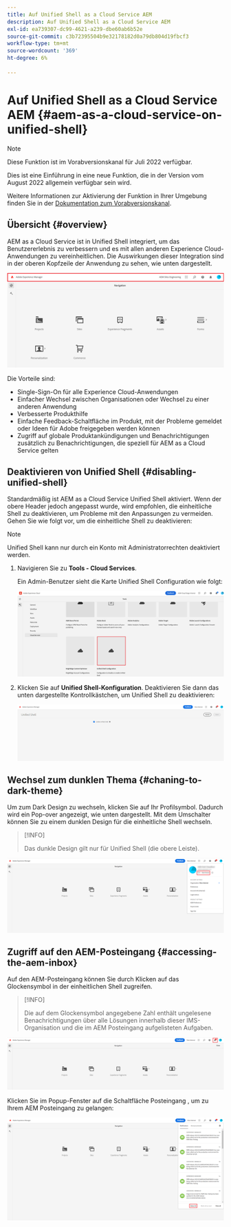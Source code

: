 ```yaml
---
title: Auf Unified Shell as a Cloud Service AEM
description: Auf Unified Shell as a Cloud Service AEM
exl-id: ea739307-dc99-4621-a239-dbe60ab6b52e
source-git-commit: c3b72395504b9e32178182d0a79db804d19fbcf3
workflow-type: tm+mt
source-wordcount: '369'
ht-degree: 6%

---
```


# Auf Unified Shell as a Cloud Service AEM {#aem-as-a-cloud-service-on-unified-shell}

>[!NOTE]
>Diese Funktion ist im Vorabversionskanal für Juli 2022 verfügbar.
>
>Dies ist eine Einführung in eine neue Funktion, die in der Version vom August 2022 allgemein verfügbar sein wird.
>
>Weitere Informationen zur Aktivierung der Funktion in Ihrer Umgebung finden Sie in der [Dokumentation zum Vorabversionskanal](/help/release-notes/prerelease.md#enable-prerelease).

## Übersicht {#overview}

AEM as a Cloud Service ist in Unified Shell integriert, um das Benutzererlebnis zu verbessern und es mit allen anderen Experience Cloud-Anwendungen zu vereinheitlichen. Die Auswirkungen dieser Integration sind in der oberen Kopfzeile der Anwendung zu sehen, wie unten dargestellt.

![image](/help/overview/assets/unifiedshell1.png)

Die Vorteile sind:

* Single-Sign-On für alle Experience Cloud-Anwendungen
* Einfacher Wechsel zwischen Organisationen oder Wechsel zu einer anderen Anwendung
* Verbesserte Produkthilfe
* Einfache Feedback-Schaltfläche im Produkt, mit der Probleme gemeldet oder Ideen für Adobe freigegeben werden können
* Zugriff auf globale Produktankündigungen und Benachrichtigungen zusätzlich zu Benachrichtigungen, die speziell für AEM as a Cloud Service gelten

## Deaktivieren von Unified Shell {#disabling-unified-shell}

Standardmäßig ist AEM as a Cloud Service Unified Shell aktiviert. Wenn der obere Header jedoch angepasst wurde, wird empfohlen, die einheitliche Shell zu deaktivieren, um Probleme mit den Anpassungen zu vermeiden. Gehen Sie wie folgt vor, um die einheitliche Shell zu deaktivieren:

>[!NOTE]
>Unified Shell kann nur durch ein Konto mit Administratorrechten deaktiviert werden.

1. Navigieren Sie zu **Tools - Cloud Services**.

   Ein Admin-Benutzer sieht die Karte Unified Shell Configuration wie folgt:

   ![image](/help/overview/assets/unifiedshell2.png)

1. Klicken Sie auf **Unified Shell-Konfiguration**. Deaktivieren Sie dann das unten dargestellte Kontrollkästchen, um Unified Shell zu deaktivieren:

   ![image](/help/overview/assets/unifiedshell3.png)

## Wechsel zum dunklen Thema {#chaning-to-dark-theme}

Um zum Dark Design zu wechseln, klicken Sie auf Ihr Profilsymbol. Dadurch wird ein Pop-over angezeigt, wie unten dargestellt. Mit dem Umschalter können Sie zu einem dunklen Design für die einheitliche Shell wechseln.

>[!INFO]
>
>Das dunkle Design gilt nur für Unified Shell (die obere Leiste).

![image](/help/overview/assets/unifiedshell4.png)

## Zugriff auf den AEM-Posteingang {#accessing-the-aem-inbox}

Auf den AEM-Posteingang können Sie durch Klicken auf das Glockensymbol in der einheitlichen Shell zugreifen.

>[!INFO]
>
> Die auf dem Glockensymbol angegebene Zahl enthält ungelesene Benachrichtigungen über alle Lösungen innerhalb dieser IMS-Organisation und die im AEM Posteingang aufgelisteten Aufgaben.

![image](/help/overview/assets/unifiedshell5.png)

Klicken Sie im Popup-Fenster auf die Schaltfläche Posteingang , um zu Ihrem AEM Posteingang zu gelangen:

![image](/help/overview/assets/unifiedshell6.png)
